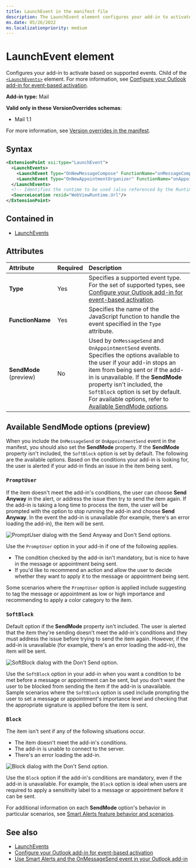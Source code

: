 ```yaml
---
title: LaunchEvent in the manifest file
description: The LaunchEvent element configures your add-in to activate based on supported events.
ms.date: 05/26/2022
ms.localizationpriority: medium
---
```


# LaunchEvent element

Configures your add-in to activate based on supported events. Child of the [`<LaunchEvents>`](launchevents.md) element. For more information, see [Configure your Outlook add-in for event-based activation](/office/dev/add-ins/outlook/autolaunch).

**Add-in type:** Mail

**Valid only in these VersionOverrides schemas**:

- Mail 1.1

For more information, see [Version overrides in the manifest](/office/dev/add-ins/develop/add-in-manifests#version-overrides-in-the-manifest).

## Syntax

```XML
<ExtensionPoint xsi:type="LaunchEvent">
  <LaunchEvents>
    <LaunchEvent Type="OnNewMessageCompose" FunctionName="onMessageComposeHandler"/>
    <LaunchEvent Type="OnNewAppointmentOrganizer" FunctionName="onAppointmentComposeHandler"/>
  </LaunchEvents>
  <!-- Identifies the runtime to be used (also referenced by the Runtime element). -->
  <SourceLocation resid="WebViewRuntime.Url"/>
</ExtensionPoint>
```

## Contained in

- [LaunchEvents](launchevents.md)

## Attributes

|  Attribute  |  Required  |  Description  |
|:-----|:-----|:-----|
|  **Type**  |  Yes  | Specifies a supported event type. For the set of supported types, see [Configure your Outlook add-in for event-based activation](/office/dev/add-ins/outlook/autolaunch#supported-events). |
|  **FunctionName**  |  Yes  | Specifies the name of the JavaScript function to handle the event specified in the `Type` attribute. |
|  **SendMode** (preview) |  No  | Used by `OnMessageSend` and `OnAppointmentSend` events. Specifies the options available to the user if your add-in stops an item from being sent or if the add-in is unavailable. If the **SendMode** property isn't included, the `SoftBlock` option is set by default. For available options, refer to [Available SendMode options](#available-sendmode-options-preview). |

## Available SendMode options (preview)

When you include the `OnMessageSend` or `OnAppointmentSend` event in the manifest, you should also set the **SendMode** property. If the **SendMode** property isn't included, the `SoftBlock` option is set by default. The following are the available options. Based on the conditions your add-in is looking for, the user is alerted if your add-in finds an issue in the item being sent.

### `PromptUser`

If the item doesn't meet the add-in's conditions, the user can choose **Send Anyway** in the alert, or address the issue then try to send the item again. If the add-in is taking a long time to process the item, the user will be prompted with the option to stop running the add-in and choose **Send Anyway**. In the event the add-in is unavailable (for example, there's an error loading the add-in), the item will be sent.

![PromptUser dialog with the Send Anyway and Don't Send options.](/javascript/api/images/outlook-launchevent-promptUser.png)

Use the `PromptUser` option in your add-in if one of the following applies.

- The condition checked by the add-in isn't mandatory, but is nice to have in the message or appointment being sent.
- If you'd like to recommend an action and allow the user to decide whether they want to apply it to the message or appointment being sent.

Some scenarios where the `PromptUser` option is applied include suggesting to tag the message or appointment as low or high importance and recommending to apply a color category to the item.

### `SoftBlock`

Default option if the **SendMode** property isn't included. The user is alerted that the item they're sending doesn't meet the add-in's conditions and they must address the issue before trying to send the item again. However, if the add-in is unavailable (for example, there's an error loading the add-in), the item will be sent.

![SoftBlock dialog with the Don't Send option.](/javascript/api/images/outlook-launchevent-soft-block.png)

Use the `SoftBlock` option in your add-in when you want a condition to be met before a message or appointment can be sent, but you don't want the user to be blocked from sending the item if the add-in is unavailable. Sample scenarios where the `SoftBlock` option is used include prompting the user to set a message or appointment's importance level and checking that the appropriate signature is applied before the item is sent.

### `Block`

The item isn't sent if any of the following situations occur.

- The item doesn't meet the add-in's conditions.
- The add-in is unable to connect to the server.
- There's an error loading the add-in.

![Block dialog with the Don't Send option.](/javascript/api/images/outlook-launchevent-block.png)

Use the `Block` option if the add-in's conditions are mandatory, even if the add-in is unavailable. For example, the `Block` option is ideal when users are required to apply a sensitivity label to a message or appointment before it can be sent.

For additional information on each **SendMode** option's behavior in particular scenarios, see [Smart Alerts feature behavior and scenarios](/office/dev/add-ins/outlook/smart-alerts-onmessagesend-walkthrough#smart-alerts-feature-behavior-and-scenarios).

## See also

- [LaunchEvents](launchevents.md)
- [Configure your Outlook add-in for event-based activation](/office/dev/add-ins/outlook/autolaunch#supported-events)
- [Use Smart Alerts and the OnMessageSend event in your Outlook add-in](/office/dev/add-ins/outlook/smart-alerts-onmessagesend-walkthrough)
